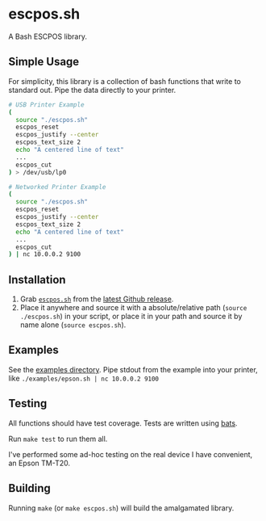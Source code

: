 # escpos.sh

A Bash ESCPOS library.

## Simple Usage

For simplicity, this library is a collection of bash functions that write to
standard out. Pipe the data directly to your printer.

```bash
# USB Printer Example
(
  source "./escpos.sh"
  escpos_reset
  escpos_justify --center
  escpos_text_size 2
  echo "A centered line of text"
  ...
  escpos_cut
) > /dev/usb/lp0

# Networked Printer Example
(
  source "./escpos.sh"
  escpos_reset
  escpos_justify --center
  escpos_text_size 2
  echo "A centered line of text"
  ...
  escpos_cut
) | nc 10.0.0.2 9100
```

## Installation

1. Grab
   [`escpos.sh`](https://github.com/michaelkitson/escpos.sh/releases/latest/download/escpos.sh)
   from the
   [latest Github release](https://github.com/michaelkitson/escpos.sh/releases/latest).
2. Place it anywhere and source it with a absolute/relative path
   (`source ./escpos.sh`) in your script, or place it in your path and source it
   by name alone (`source escpos.sh`).

## Examples

See the [examples directory](./examples). Pipe stdout from the example into your
printer, like `./examples/epson.sh | nc 10.0.0.2 9100`

## Testing

All functions should have test coverage. Tests are written using
[bats](https://github.com/bats-core/bats-core).

Run `make test` to run them all.

I've performed some ad-hoc testing on the real device I have convenient, an
Epson TM-T20.

## Building

Running `make` (or `make escpos.sh`) will build the amalgamated library.
